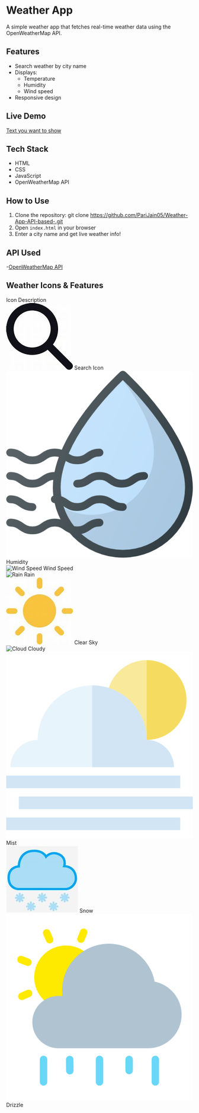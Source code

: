 # Weather App
A simple weather app that fetches real-time weather data using the OpenWeatherMap API.

## Features
- Search weather by city name
- Displays:
   - Temperature
   - Humidity
   - Wind speed
- Responsive design

 ## Live Demo
 [Text you want to show](https://parijain05.github.io/Weather-App-API-based-/)


 ## Tech Stack
 - HTML
 - CSS
 - JavaScript
 - OpenWeatherMap API

## How to Use
1. Clone the repository:
git clone https://github.com/PariJain05/Weather-App-API-based-.git
2. Open `index.html` in your browser
3. Enter a city name and get live weather info!

## API Used
-[OpenWeatherMap API](https://openweathermap.org/api)

## Weather Icons & Features

 Icon                                       Description                   
 ![Search](weather%20images/Search.jpeg)    Search Icon       
 ![Humidity](weather%20images/humidity.png) Humidity         
 ![Wind Speed](weather%20images/wind.jpeg)  Wind Speed     
 ![Rain](weather%20images/rain.jpeg)        Rain             
 ![Clear](weather%20images/clear.jpeg)      Clear Sky        
 ![Cloud](weather%20images/cloud.png)       Cloudy           
 ![Mist](weather%20images/mist.png)         Mist             
 ![Snow](weather%20images/snow.jpeg)        Snow
 ![drizzle](weather%20images/drizzle.png)   Drizzle

 
